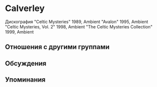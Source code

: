 # Calverley

Дискография
"Celtic Mysteries" 1989, Ambient
"Avalon" 1995, Ambient
"Celtic Mysteries, Vol. 2" 1998, Ambient
"The Celtic Mysteries Collection" 1999, Ambient

## Отношения с другими группами


## Обсуждения


## Упоминания

